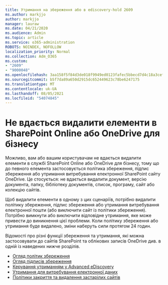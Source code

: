 ```yaml
---
title: Утримання на збереження або в ediscovery-hold 2609
ms.author: markjjo
author: markjjo
manager: lauraw
ms.date: 04/21/2020
ms.audience: Admin
ms.topic: article
ms.service: o365-administration
ROBOTS: NOINDEX, NOFOLLOW
localization_priority: Normal
ms.collection: Adm_O365
ms.custom:
- "2609"
- "9000048"
ms.openlocfilehash: 3aa158f5f84d3de018f9949ed0123fafec5bbecd7d4c18a3cef8af7fe738d78c
ms.sourcegitcommit: b5f7da89a650d2915dc652449623c78be6247175
ms.translationtype: MT
ms.contentlocale: uk-UA
ms.lasthandoff: 08/05/2021
ms.locfileid: "54074845"
---
```

# <a name="unable-to-delete-items-in-sharepoint-online-or-onedrive-for-business"></a>Не вдається видалити елементи в SharePoint Online або OneDrive для бізнесу

Можливо, вам або вашим користувачам не вдається видалити елементи в службі SharePoint Online або OneDrive для бізнесу, тому що до певного елемента застосовується політика збереження, підпис збереження або утримання витребування електронної SharePoint сайту OneDrive. Це стосується: не вдається видалити документ, версію документа, папку, бібліотеку документів, список, програму, сайт або колекцію сайтів. 

Щоб видалити елементи в одному з цих сценаріїв, потрібно видалити політику збереження, підпис збереження або утримання витребування електронної пошти (або виключити сайт із політики збереження). Потрібно вимкнути або виключити відповідне утримання, яке може привести до виникнення цієї проблеми. Коли політику збереження або утримання буде видалено, зміни наберуть сили протягом 24 годин. 

Відомості про різні функції збереження та утримання, які можна застосовувати до сайтів SharePoint та облікових записів OneDrive див. в одній із наведених нижче розділів.

- [Огляд політик збереження](https://docs.microsoft.com/microsoft-365/compliance/retention-policies)
- [Огляд підписів збереження](https://docs.microsoft.com/microsoft-365/compliance/labels)
- [Керування утриманням у Advanced eDiscovery](https://docs.microsoft.com/microsoft-365/compliance/managing-holds)
- [Утримання для витребування електронної даних](https://docs.microsoft.com/microsoft-365/compliance/ediscovery-cases#step-4-place-content-locations-on-hold)
- [Політики закриття та видалення застарілих сайтів](https://support.office.com/article/Use-policies-for-site-closure-and-deletion-A8280D82-27FD-48C5-9ADF-8A5431208BA5)